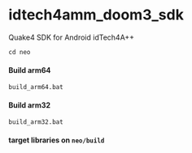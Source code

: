 # idtech4amm_doom3_sdk
Quake4 SDK for Android idTech4A++

```cd neo```
#### Build arm64
```build_arm64.bat```
#### Build arm32
```build_arm32.bat```
#### target libraries on `neo/build`